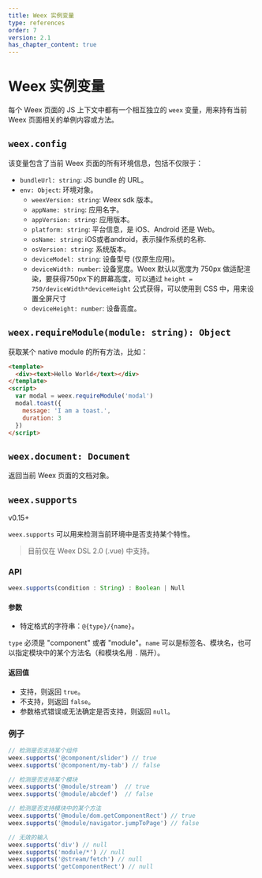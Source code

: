 ```yaml
---
title: Weex 实例变量
type: references
order: 7
version: 2.1
has_chapter_content: true
---
```


# Weex 实例变量

每个 Weex 页面的 JS 上下文中都有一个相互独立的 `weex` 变量，用来持有当前 Weex 页面相关的单例内容或方法。

## `weex.config`

该变量包含了当前 Weex 页面的所有环境信息，包括不仅限于：

* `bundleUrl: string`: JS bundle 的 URL。
* `env: Object`: 环境对象。
    * `weexVersion: string`: Weex sdk 版本。
    * `appName: string`: 应用名字。
    * `appVersion: string`: 应用版本。
    * `platform: string`: 平台信息，是 iOS、Android 还是 Web。
    + `osName: string`: iOS或者android，表示操作系统的名称.
    * `osVersion: string`: 系统版本。
    * `deviceModel: string`: 设备型号 (仅原生应用)。
    * `deviceWidth: number`: 设备宽度。Weex 默认以宽度为 750px 做适配渲染，要获得750px下的屏幕高度，可以通过 `height = 750/deviceWidth*deviceHeight`  公式获得，可以使用到 CSS 中，用来设置全屏尺寸
    * `deviceHeight: number`: 设备高度。

## `weex.requireModule(module: string): Object`

获取某个 native module 的所有方法，比如：

```html
<template>
  <div><text>Hello World</text></div>
</template>
<script>
  var modal = weex.requireModule('modal')
  modal.toast({
    message: 'I am a toast.',
    duration: 3
  })
</script>
```

## `weex.document: Document`

返回当前 Weex 页面的文档对象。

## `weex.supports`

<span class="weex-version">v0.15+</span>

`weex.supports` 可以用来检测当前环境中是否支持某个特性。

> 目前仅在 Weex DSL 2.0 (.vue) 中支持。

### API

```js
weex.supports(condition : String) : Boolean | Null
```

#### 参数

+ 特定格式的字符串：`@{type}/{name}`。

`type` 必须是 "component" 或者 "module"。`name` 可以是标签名、模块名，也可以指定模块中的某个方法名（和模块名用 `.` 隔开）。

#### 返回值

+ 支持，则返回 `true`。
+ 不支持，则返回 `false`。
+ 参数格式错误或无法确定是否支持，则返回 `null`。

### 例子

```js
// 检测是否支持某个组件
weex.supports('@component/slider') // true
weex.supports('@component/my-tab') // false

// 检测是否支持某个模块
weex.supports('@module/stream')  // true
weex.supports('@module/abcdef')  // false

// 检测是否支持模块中的某个方法
weex.supports('@module/dom.getComponentRect') // true
weex.supports('@module/navigator.jumpToPage') // false

// 无效的输入
weex.supports('div') // null
weex.supports('module/*') // null
weex.supports('@stream/fetch') // null
weex.supports('getComponentRect') // null
```
